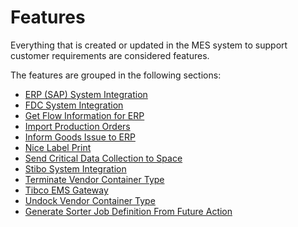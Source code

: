 # Features

Everything that is created or updated in the MES system to support customer requirements are considered features.

The features are grouped in the following sections:
* [ERP (SAP) System Integration](/cmf.custom.help/techspec>features>CustomERPSystemIntegration)
* [FDC System Integration](/cmf.custom.help/techspec>features>CustomFDCSystemIntegration)
* [Get Flow Information for ERP](/cmf.custom.help/techspec>features>CustomGetFlowInformationForERP)
* [Import Production Orders](/cmf.custom.help/techspec>features>CustomImportProductionOrders)
* [Inform Goods Issue to ERP](/cmf.custom.help/techspec>features>CustomInformGoodsIssueToERP)
* [Nice Label Print](/cmf.custom.help/techspec>features>CustomNiceLabelPrint)
* [Send Critical Data Collection to Space](/cmf.custom.help/techspec>features>CustomSendMESCriticalDataCollectionToSpace)
* [Stibo System Integration](/cmf.custom.help/techspec>features>CustomStiboSystemIntegration)
* [Terminate Vendor Container Type](/cmf.custom.help/techspec>features>CustomTerminateVendorContainerType)
* [Tibco EMS Gateway](/cmf.custom.help/techspec>features>CustomTibcoEMSGateway)
* [Undock Vendor Container Type](/cmf.custom.help/techspec>features>CustomUndockVendorContainerType)
* [Generate Sorter Job Definition From Future Action](/cmf.custom.help/techspec>features>GenerateSorterJobDefinitionFromFutureAction)


